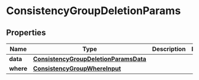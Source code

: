 

# ConsistencyGroupDeletionParams


## Properties

Name | Type | Description | Notes
------------ | ------------- | ------------- | -------------
**data** | [**ConsistencyGroupDeletionParamsData**](ConsistencyGroupDeletionParamsData.md) |  | 
**where** | [**ConsistencyGroupWhereInput**](ConsistencyGroupWhereInput.md) |  | 



